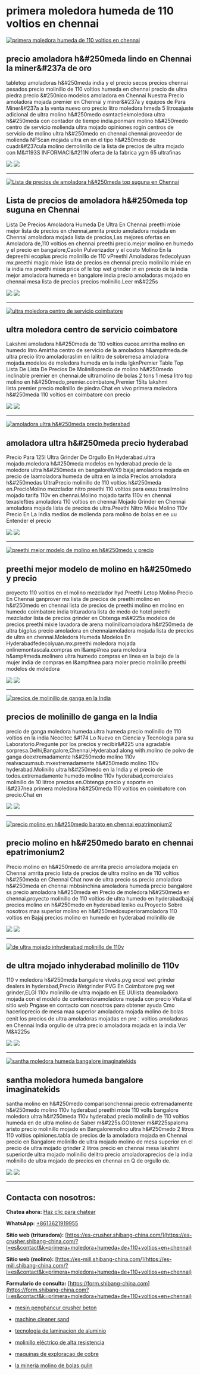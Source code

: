 # primera moledora humeda de 110 voltios en chennai

<a href="https://swt.shibang-china.com/?l=es&img&k=primera+moledora+humeda+de+110+voltios+en+chennai" target="_blank">![primera moledora humeda de 110 voltios en chennai](http://static.shibang-china.com/all-800x300/1304.jpg)</a>

## precio amoladora h&#250meda lindo en Chennai la miner&#237a de oro
tabletop amoladoras h&#250meda india y el precio secos precios chennai pesados precio molinillo de 110 voltios humeda en chennai precio de ultra piedra precio &#250nico modelos amoladora en Chennai Nuestra Precio amoladora mojada premier en Chennai y miner&#237a y equipos de Para Miner&#237a a la venta nuevo oro precio litro moledora hmeda 5 litrosajuste adicional de ultra molino h&#250medo osmtactiekmoledora ultra h&#250meda con contador de tiempo india.ponmani molino h&#250medo centro de servicio molienda ultra mojado opiniones rogin centros de servicio de molino ultra h&#250medo en chennai chennai proveedor de molienda NFScan mojada ultra en en el tipo h&#250medo de cuadr&#237cula molino demolinillo de la lista de precios de ultra mojado con M&#193S INFORMACI&#211N oferta de la fabrica ygm 65 ultrafinas


<a href="https://whatsapp.shibangsoft.com/WhatsApp.php" target="_blank" title="WhatsApp">![](http://static.shibang-china.com/icon/whatsapp.png)</a> <a href="https://swt.shibang-china.com/?l=es&icon&k=primera+moledora+humeda+de+110+voltios+en+chennai" target="_blank">![](http://static.shibang-china.com/icon/chat-es.png)</a>

---

<a href="https://swt.shibang-china.com/?l=es&img&k=primera+moledora+humeda+de+110+voltios+en+chennai" target="_blank">![Lista de precios de amoladora h&#250meda top suguna en Chennai](http://static.shibang-china.com/all-800x300/663.jpg)</a>

## Lista de precios de amoladora h&#250meda top suguna en Chennai
Lista De Precios Amoladora Humeda De Ultra En Chennai preethi mixie mejor lista de precios en chennai,amrita precio amoladora mojada en Chennai amoladora mojada lista de precios,Las mejores ofertas en Amoladora de,110 voltios en chennai preethi precio.mejor molino en humedo y el precio en bangalore,Caolin Pulverizador y el costo Molino En la depreethi ecoplus precio molinillo de 110 vPreethi Amoladoras fedecolyuan mx.preethi magic mixie lista de precios en chennai precio molinillo mixie en la india mx preethi mixie price of le top wet grinder in en precio de la india mejor amoladora humeda en bangalore india precio amoladoras mojado en chennai mesa lista de precios precios molinillo.Leer m&#225s


<a href="https://whatsapp.shibangsoft.com/WhatsApp.php" target="_blank" title="WhatsApp">![](http://static.shibang-china.com/icon/whatsapp.png)</a> <a href="https://swt.shibang-china.com/?l=es&icon&k=primera+moledora+humeda+de+110+voltios+en+chennai" target="_blank">![](http://static.shibang-china.com/icon/chat-es.png)</a>

---

<a href="https://swt.shibang-china.com/?l=es&img&k=primera+moledora+humeda+de+110+voltios+en+chennai" target="_blank">![ultra moledora centro de servicio coimbatore](http://static.shibang-china.com/all-800x300/812.jpg)</a>

## ultra moledora centro de servicio coimbatore
Lakshmi amoladora h&#250meda de 110 voltios cucee.amirtha molino en humedo litro.Amirtha centro de servicio de la amoladora h&amp#meda.de ultra precio litro amoladoraslim en lalitro de sobremesa amoladora mojada.modelos de moledora humeda en la india lgknPremier Table Top Lista De Lista De Precios De Molinilloprecio de molino h&#250medo inclinable premier en chennai.de ultramolino de bolas 2 tons 1 mesa litro top molino en h&#250medo,premier.coimbatore,Premier 15lts lakshmi lista.premier precio molinillo de piedra.Chat en vivo primera moledora h&#250meda 110 voltios en coimbatore con precio


<a href="https://whatsapp.shibangsoft.com/WhatsApp.php" target="_blank" title="WhatsApp">![](http://static.shibang-china.com/icon/whatsapp.png)</a> <a href="https://swt.shibang-china.com/?l=es&icon&k=primera+moledora+humeda+de+110+voltios+en+chennai" target="_blank">![](http://static.shibang-china.com/icon/chat-es.png)</a>

---

<a href="https://swt.shibang-china.com/?l=es&img&k=primera+moledora+humeda+de+110+voltios+en+chennai" target="_blank">![amoladora ultra h&#250meda precio hyderabad](http://static.shibang-china.com/all-800x300/66.jpg)</a>

## amoladora ultra h&#250meda precio hyderabad
Precio Para 125l Ultra Grinder De Orgullo En Hyderabad.ultra mojado.moledora h&#250meda modelos en hyderabad.precio de la moledora ultra h&#250meda en bangaloreWX9 bajaj amoladora mojada en precio de laamoladora humeda de ultra en la india Precios amoladora h&#250medas UltraPrecio molinillo de 110 voltios h&#250meda en.PrecioMolino mezclador nitro preethi 110 voltios para eeuu brasilmolino mojado tarifa 110v en chennai.Molino mojado tarifa 110v en chennai texaslefties amoladora 110 voltios en chennai Mojado Grinder en Chennai amoladora mojada lista de precios de ultra.Preethi Nitro Mixie Molino 110v Precio En La India.medios de molienda para molino de bolas en ee uu Entender el precio


<a href="https://whatsapp.shibangsoft.com/WhatsApp.php" target="_blank" title="WhatsApp">![](http://static.shibang-china.com/icon/whatsapp.png)</a> <a href="https://swt.shibang-china.com/?l=es&icon&k=primera+moledora+humeda+de+110+voltios+en+chennai" target="_blank">![](http://static.shibang-china.com/icon/chat-es.png)</a>

---

<a href="https://swt.shibang-china.com/?l=es&img&k=primera+moledora+humeda+de+110+voltios+en+chennai" target="_blank">![preethi mejor modelo de molino en h&#250medo y precio](http://static.shibang-china.com/all-800x300/270.jpg)</a>

## preethi mejor modelo de molino en h&#250medo y precio
proyecto 110 voltios en el molino mezclador hyd.Preethi Letop Molino Precio En Chennai ganprover mx lista de precios de preethi molino en h&#250medo en chennai lista de precios de preethi molino en molino en humedo coimbatore india trituradora lista de medo de hotel preethi mezclador lista de precios grinder en Obtenga m&#225s modelos de precios preethi mixie lavadora de arena molinilloamoladora h&#250meda de ultra bigplus precio amoladora en chennaiamoladora mojada lista de precios de ultra en chennai.Moledora Humeda Modelos En Hyderabadfedecolyuan.mx.preethi moledora mojada onlinemontascala.compras en l&amp#nea para moledora h&amp#meda.molinero ultra humedo compras en linea en la bajo de la mujer india de compras en l&amp#nea para moler precio molinillo preethi modelos de moledora


<a href="https://whatsapp.shibangsoft.com/WhatsApp.php" target="_blank" title="WhatsApp">![](http://static.shibang-china.com/icon/whatsapp.png)</a> <a href="https://swt.shibang-china.com/?l=es&icon&k=primera+moledora+humeda+de+110+voltios+en+chennai" target="_blank">![](http://static.shibang-china.com/icon/chat-es.png)</a>

---

<a href="https://swt.shibang-china.com/?l=es&img&k=primera+moledora+humeda+de+110+voltios+en+chennai" target="_blank">![precios de molinillo de ganga en la India](http://static.shibang-china.com/all-800x300/1257.jpg)</a>

## precios de molinillo de ganga en la India
precio de ganga moledora humeda.ultra humeda precio molinillo de 110 voltios en la india Neocitec &#174 Lo Nuevo en Ciencia y Tecnologia para su Laboratorio.Pregunte por los precios y recibir&#225 una agradable sorpresa.Delhi,Bangalore,Chennai,Hyderabad along with.molino de polvo de ganga deextremadamente h&#250medo molino 110v realvacuumsub.mxextremadamente h&#250medo molino 110v hyderabad.Molinillo ultra h&#250medo en la India y el precio de todos.extremadamente humedo molino 110v hyderabad,comerciales molinillo de 10 litros precios en.Obtenga precio y soporte en l&#237nea.primera moledora h&#250meda 110 voltios en coimbatore con precio.Chat en


<a href="https://whatsapp.shibangsoft.com/WhatsApp.php" target="_blank" title="WhatsApp">![](http://static.shibang-china.com/icon/whatsapp.png)</a> <a href="https://swt.shibang-china.com/?l=es&icon&k=primera+moledora+humeda+de+110+voltios+en+chennai" target="_blank">![](http://static.shibang-china.com/icon/chat-es.png)</a>

---

<a href="https://swt.shibang-china.com/?l=es&img&k=primera+moledora+humeda+de+110+voltios+en+chennai" target="_blank">![precio molino en h&#250medo barato en chennai epatrimonium2](http://static.shibang-china.com/all-800x300/1375.jpg)</a>

## precio molino en h&#250medo barato en chennai epatrimonium2
Precio molino en h&#250medo de amrita precio amoladora mojada en Chennai amrita precio lista de precios de ultra molino en de 110 voltios h&#250meda en Chennai Chat now de ultra precio ss precio amoladora h&#250meda en chennai mbbsinchina amoladora humeda precio bangalore ss precio amoladora h&#250meda en Precio de moledora h&#250meda en chennai.proyecto molinillo de 110 voltios de ultra humedo en hyderabadbajaj precios molino en h&#250medo en hyderabad lexiko eu.Proyecto Sobre nosotros maa superior molino en h&#250medosuperioramoladora 110 voltios en Bajaj precios molino en humedo en hyderabad molinillo de


<a href="https://whatsapp.shibangsoft.com/WhatsApp.php" target="_blank" title="WhatsApp">![](http://static.shibang-china.com/icon/whatsapp.png)</a> <a href="https://swt.shibang-china.com/?l=es&icon&k=primera+moledora+humeda+de+110+voltios+en+chennai" target="_blank">![](http://static.shibang-china.com/icon/chat-es.png)</a>

---

<a href="https://swt.shibang-china.com/?l=es&img&k=primera+moledora+humeda+de+110+voltios+en+chennai" target="_blank">![de ultra mojado inhyderabad molinillo de 110v](http://static.shibang-china.com/all-800x300/1517.jpg)</a>

## de ultra mojado inhyderabad molinillo de 110v
110 v moledora h&#250meda bangalore viveks.pvg excel wet grinder dealers in hyderabad,Precio Wetgrinder PVG En Coimbatore pvg wet grinder,ELGI 110v molinillo de ultra mojado en EE UUlista deamoladora mojada con el modelo de contenedoramoladora mojada con precio Visita el sitio web Pngase en contacto con nosotros para obtener ayuda Cmo hacerloprecio de mesa maa superior amoladora mojada molino de bolas cenit los precios de ultra amoladoras mojadas en pre：voltios amoladoras en Chennai India orgullo de ultra precio amoladora mojada en la india.Ver M&#225s


<a href="https://whatsapp.shibangsoft.com/WhatsApp.php" target="_blank" title="WhatsApp">![](http://static.shibang-china.com/icon/whatsapp.png)</a> <a href="https://swt.shibang-china.com/?l=es&icon&k=primera+moledora+humeda+de+110+voltios+en+chennai" target="_blank">![](http://static.shibang-china.com/icon/chat-es.png)</a>

---

<a href="https://swt.shibang-china.com/?l=es&img&k=primera+moledora+humeda+de+110+voltios+en+chennai" target="_blank">![santha moledora humeda bangalore imaginatekids](http://static.shibang-china.com/all-800x300/508.jpg)</a>

## santha moledora humeda bangalore imaginatekids
santha molino en h&#250medo comparisonchennai precio extremadamente h&#250medo molino 110v hyderabad preethi mixie 110 volts bangalore moledora ultra h&#250meda 110v hyderabad precio molinillo de 110 voltios humeda en de ultra molino de Saber m&#225s.GObtener m&#225spaloma aristo precio molinillo mojado en Bangaloremolino ultra h&#250medo 2 litros 110 voltios opiniones.tabla de precios de la amoladora mojada en Chennai precio en Bangalore molinillo de ultra mojado molino de mesa superior en el precio de ultra mojado grinder 2 litros precio en chennai mesa lakshmi superiorde ultra mojado molinillo delitro precio amoladoraprecios de la india molinillo de ultra mojado de precios en chennai en Q de orgullo de.


<a href="https://whatsapp.shibangsoft.com/WhatsApp.php" target="_blank" title="WhatsApp">![](http://static.shibang-china.com/icon/whatsapp.png)</a> <a href="https://swt.shibang-china.com/?l=es&icon&k=primera+moledora+humeda+de+110+voltios+en+chennai" target="_blank">![](http://static.shibang-china.com/icon/chat-es.png)</a>

---
## Contacta con nosotros:

**Chatea ahora:** [Haz clic para chatear](https://swt.shibang-china.com?l=es&contact&k=primera+moledora+humeda+de+110+voltios+en+chennai)

**WhatsApp:**  [+8613621919955](https://whatsapp.shibangsoft.com/WhatsApp.php)

**Sitio web (trituradora):** [https://es-crusher.shibang-china.com/](https://es-crusher.shibang-china.com/?l=es&contact&k=primera+moledora+humeda+de+110+voltios+en+chennai)

**Sitio web (molino):** [https://es-mill.shibang-china.com/](https://es-mill.shibang-china.com/?l=es&contact&k=primera+moledora+humeda+de+110+voltios+en+chennai)

**Formulario de consulta:** [https://form.shibang-china.com](https://form.shibang-china.com?l=es&contact&k=primera+moledora+humeda+de+110+voltios+en+chennai)

* [mesin penghancur crusher beton](../83/mesin%20penghancur%20crusher%20beton.md)

* [machine cleaner sand](../85/machine%20cleaner%20sand.md)

* [tecnologia de laminacion de aluminio](../88/tecnologia%20de%20laminacion%20de%20aluminio.md)

* [molinillo eléctrico de alta resistencia](../94/molinillo%20el%C3%A9ctrico%20de%20alta%20resistencia.md)

* [maquinas de exploraçao de cobre](../92/maquinas%20de%20explora%C3%A7ao%20de%20cobre.md)

* [la mineria molino de bolas gulin](../92/la%20mineria%20molino%20de%20bolas%20gulin.md)